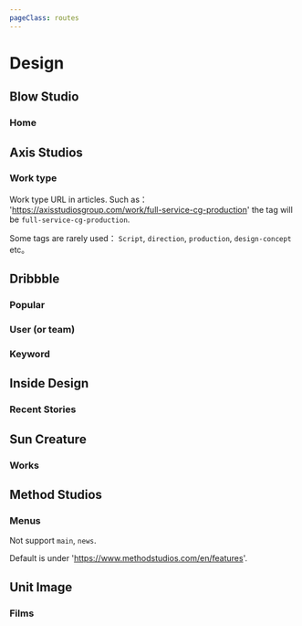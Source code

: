 ```yaml
---
pageClass: routes
---
```


# Design

## Blow Studio

### Home

<RouteEn author="MisteryMonster" example="/blow-studio" path="/blow-studio" />

## Axis Studios

### Work type

<RouteEn author="MisteryMonster" example="/axis-studios/work/full-service-cg-production" path="/axis-studios/:type/:tag?" :paramsDesc="['`work`, `blog`', 'Work type URL: `compositing`, `full-service-cg-production`, `vfx-supervision`, `realtime`, `art-direction`, `animation`']">

Work type URL in articles. Such as： 'https://axisstudiosgroup.com/work/full-service-cg-production' the tag will be `full-service-cg-production`.

Some tags are rarely used： `Script`, `direction`, `production`, `design-concept` etc。

</RouteEn>

## Dribbble

### Popular

<RouteEn path="/dribbble/popular/:timeframe?" example="/dribbble/popular" :paramsDesc="['support the following values: week, month, year and ever']" />

### User (or team)

<RouteEn path="/dribbble/user/:name" example="/dribbble/user/google" :paramsDesc="['username, available in user\'s homepage URL']" />

### Keyword

<RouteEn path="/dribbble/keyword/:keyword" example="/dribbble/keyword/player" :paramsDesc="['desired keyword']" />

## Inside Design

### Recent Stories

<RouteEn author="miaoyafeng" example="/invisionapp/inside-design" path="/invisionapp/inside-design">
</RouteEn>

## Sun Creature

### Works

<RouteEn author="MisteryMonster" example="/sun-creature" path="/sun-creature" />

## Method Studios

### Menus

<RouteEn author="MisteryMonster" path="/method-studios/:menu?" example="/method-studios/games" :paramsDesc="['URL behind /en: `features`, `advertising`, `episodic`, `games`, `methodmade`']">

Not support `main`, `news`.

Default is under 'https://www.methodstudios.com/en/features'.

</RouteEn>

## Unit Image

### Films

<RouteEn author="MisteryMonster" example="/unit-image/films/vfx" path="/unit-image/films/:type?" :paramsDesc="['Films type，`vfx`, `game-trailer`, `animation`, `commercials`, `making-of`']"/>
